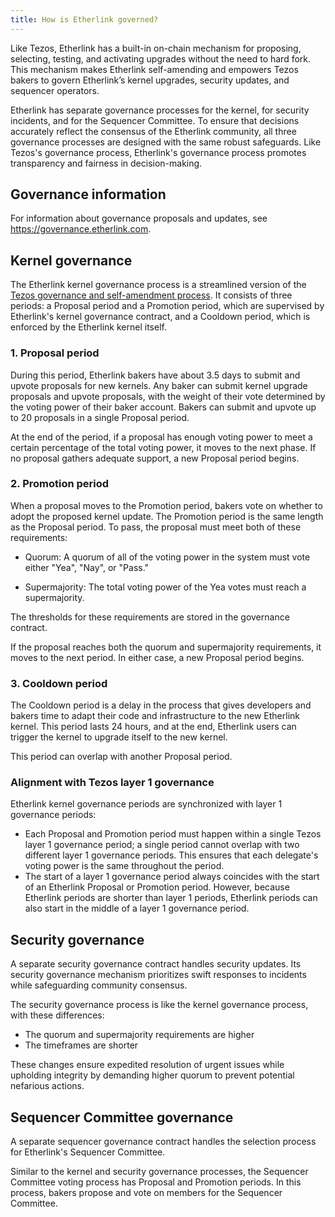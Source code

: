 ```yaml
---
title: How is Etherlink governed?
---
```


Like Tezos, Etherlink has a built-in on-chain mechanism for proposing, selecting, testing, and activating upgrades without the need to hard fork.
This mechanism makes Etherlink self-amending and empowers Tezos bakers to govern Etherlink’s kernel upgrades, security updates, and sequencer operators.

Etherlink has separate governance processes for the kernel, for security incidents, and for the Sequencer Committee.
To ensure that decisions accurately reflect the consensus of the Etherlink community, all three governance processes are designed with the same robust safeguards.
Like Tezos's governance process, Etherlink's governance process promotes transparency and fairness in decision-making.

## Governance information

For information about governance proposals and updates, see https://governance.etherlink.com.

## Kernel governance

The Etherlink kernel governance process is a streamlined version of the [Tezos governance and self-amendment process](https://docs.tezos.com/architecture/governance).
It consists of three periods: a Proposal period and a Promotion period, which are supervised by Etherlink's kernel governance contract, and a Cooldown period, which is enforced by the Etherlink kernel itself.

### 1. Proposal period

During this period, Etherlink bakers have about 3.5 days to submit and upvote proposals for new kernels.
Any baker can submit kernel upgrade proposals and upvote proposals, with the weight of their vote determined by the voting power of their baker account.
Bakers can submit and upvote up to 20 proposals in a single Proposal period.

At the end of the period, if a proposal has enough voting power to meet a certain percentage of the total voting power, it moves to the next phase.
If no proposal gathers adequate support, a new Proposal period begins.

### 2. Promotion period

When a proposal moves to the Promotion period, bakers vote on whether to adopt the proposed kernel update.
The Promotion period is the same length as the Proposal period.
To pass, the proposal must meet both of these requirements:

- Quorum: A quorum of all of the voting power in the system must vote either "Yea", "Nay", or "Pass."

- Supermajority: The total voting power of the Yea votes must reach a supermajority.

The thresholds for these requirements are stored in the governance contract.

If the proposal reaches both the quorum and supermajority requirements, it moves to the next period.
In either case, a new Proposal period begins.

### 3. Cooldown period

The Cooldown period is a delay in the process that gives developers and bakers time to adapt their code and infrastructure to the new Etherlink kernel.
This period lasts 24 hours, and at the end, Etherlink users can trigger the kernel to upgrade itself to the new kernel.

This period can overlap with another Proposal period.

### Alignment with Tezos layer 1 governance

Etherlink kernel governance periods are synchronized with layer 1 governance periods:

- Each Proposal and Promotion period must happen within a single Tezos layer 1 governance period; a single period cannot overlap with two different layer 1 governance periods.
This ensures that each delegate's voting power is the same throughout the period.
- The start of a layer 1 governance period always coincides with the start of an Etherlink Proposal or Promotion period.
However, because Etherlink periods are shorter than layer 1 periods, Etherlink periods can also start in the middle of a layer 1 governance period.

## Security governance

A separate security governance contract handles security updates.
Its security governance mechanism prioritizes swift responses to incidents while safeguarding community consensus.

The security governance process is like the kernel governance process, with these differences:

- The quorum and supermajority requirements are higher
- The timeframes are shorter

These changes ensure expedited resolution of urgent issues while upholding integrity by demanding higher quorum to prevent potential nefarious actions.

## Sequencer Committee governance

A separate sequencer governance contract handles the selection process for Etherlink's Sequencer Committee.

Similar to the kernel and security governance processes, the Sequencer Committee voting process has Proposal and Promotion periods.
In this process, bakers propose and vote on members for the Sequencer Committee.
